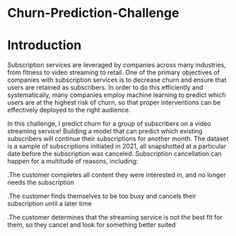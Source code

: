 # Churn-Prediction-Challenge
# Introduction

Subscription services are leveraged by companies across many industries, from fitness to video streaming to retail. One of the primary objectives of companies with subscription services is to decrease churn and ensure that users are retained as subscribers. In order to do this efficiently and systematically, many companies employ machine learning to predict which users are at the highest risk of churn, so that proper interventions can be effectively deployed to the right audience.

In this challenge, I predict churn for a group of subscribers on a video streaming service! Building a model that can predict which existing subscribers will continue their subscriptions for another month. The dataset is a sample of subscriptions initiated in 2021, all snapshotted at a particular date before the subscription was canceled. Subscription cancellation can happen for a multitude of reasons, including:

   .The customer completes all content they were interested in, and no longer needs the subscription
   
   .The customer finds themselves to be too busy and cancels their subscription until a later time
   
   .The customer determines that the streaming service is not the best fit for them, so they cancel and look for something better suited
